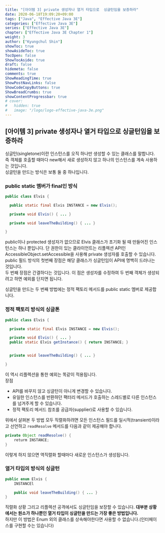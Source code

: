 ```yaml
---
title: "[아이템 3] private 생성자나 열거 타입으로  싱글턴임을 보증하라"
date: 2020-06-18T19:09:20+09:00
tags: ["Java", "Effective Java 3E"]
categories: ["Effective Java 3E"]
series: ["Effective Java 3E"]
chapter: ["Effective Java 3E Chapter 1"]
weight: 3
author: ["Kyungchul Shin"]
showToc: true
showAsideToc: true
TocOpen: false
ShowTocAside: true
draft: false
hidemeta: false
comments: true
ShowReadingTime: true
ShowPostNavLinks: false
ShowCodeCopyButtons: true
ShowBreadCrumbs: true
showContentProgressbar: true
# cover:
#   hidden: true
#   image: "/logo/logo-effective-java-3e.png"
---
```

## [아이템 3] private 생성자나 열거 타입으로  싱글턴임을 보증하라

싱글턴(singletone)이란 인스턴스를 오직 하나만 생성할 수 있는 클래스를 말합니다. 즉 객체를 호출할 때마다 new해서 새로 생성하지 않고 하나의 인스턴스를 계속 사용하는 것입니다.   
싱글턴을 만드는 방식은 보통 둘 중 하나입니다. 

### **public static 멤버가 final인 방식**
``` java
public class Elvis {

  public static final Elvis INSTANCE = new Elvis();

  private void Elvis() { ... }

  private void leaveTheBuilding() { ... }

}
```
public이나 protected 생성자가 없으므로 Elvis 클래스가 초기화 될 때 만들어진 인스턴스는 하나 뿐입니다. 단 권한이 있는 클라이언트는 리플렉션 API인 AccessibleObject.setAccessible을 사용해 private 생성자를 호출할 수 있습니다.   public 필드 방식의 첫번째 장점은 해당 클래스가 싱글턴임이 API에 명백히 드러나는 것입니다.   
두 번째 장점은 간결하다는 것입니다.
이 점은 생성자를 수정하여 두 번째 객체가 생성되려고 하면 예외를 단지면 됩니다. 

   
싱글턴을 만드는 두 번째 방법에는 정적 팩토리 메서드를 public static 멤버로 제공합니다.

### **정적 팩토리 방식의 싱글톤**
``` java
public class Elvis {

  private static final Elvis INSTANCE = new Elvis();

  private void Elvis() { ... }
  public static Elvis getInstance() { return INSTANCE; }


  private void leaveTheBuilding() { ... }

}
```

이 역시 리플렉션을 통한 예외는 똑같이 적용됩니다.   
장점
- API를 바꾸지 않고 싱글턴이 아니게 변경할 수 있습니다.
- 유일한 인스턴스를 반환하던 팩터리 메서드가 호출하는 스레드별로 다른 인스턴스를 넘겨주게 할 수 있습니다.
- 정적 팩토리 메서드 참조를 공급자(supplier)로 사용할 수 있습니다.
   

위에서 살펴본 두 방법 모두 직렬화하려면 모든 인스턴스 필드를 일시적(transient)이라고 선언하고 `readResolve` 메서드를 다음과 같이 제공해야 합니다. 
``` java
private Object readResolve() {
    returm INSTANCE;
}
```
이렇게 하지 않으면 역직렬화 할때마다 새로운 인스턴스가 생성됩니다.      

### **열거 타입의 방식의 싱글턴**
``` java
public enum Elvis {
    INSTANCEl

    public void leaveTheBuilding() { ... }
}
```
직렬화 상황 그리고 리플렉션 공격에서도 싱글턴임을 보장할 수 있습니다. **대부분 상황에서는 원소가 하나뿐인 열거 타입이 싱글턴을 만드는 가장 좋은 방법입니다.**   
하지만 이 방법은 Enum 외의 클래스를 상속해야한다면 사용할 수 없습니다.(인터페이스를 구현할 수는 있습니다)
